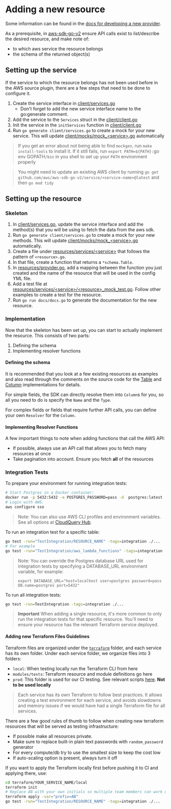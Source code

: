 # Adding a new resource

Some information can be found in the [docs for developing a new provider](https://docs.cloudquery.io/docs/developers/developing-new-provider).

As a prerequisite, in [aws-sdk-go-v2](https://pkg.go.dev/github.com/aws/aws-sdk-go-v2) ensure API calls exist to list/describe the desired resource, and make note of:

   - to which aws service the resource belongs
   - the schema of the returned object(s)

## Setting up the service

If the service to which the resource belongs has not been used before in the AWS source plugin, there are a few steps that need to be done to configure it.

1. Create the service interface in [client/services.go](../../client/services.go)
   * Don't forget to add the new service interface name to the go:generate comment.
1. Add the service to the `Services` struct in the [client/client.go](../../client/client.go)
1. Init the service in the `initServices` function in [client/client.go](../../client/client.go)
1. Run `go generate client/services.go` to create a mock for your new service. This will update [client/mocks/mock_\<service\>.go](../../client/mocks) automatically

> If you get an error about not being able to find `mockgen`, run `make install-tools` to install it. If it still fails, run `export PATH=${PATH}:`go env GOPATH`/bin` in you shell to set up your `PATH` environment properly

> You might need to update an existing AWS client by running `go get github.com/aws/aws-sdk-go-v2/service/<service-name>@latest` and then `go mod tidy`

## Setting up the resource

### Skeleton

1. In [client/services.go](../../client/services.go), update the service interface and add the method(s) that you will be using to fetch the data from the aws sdk.
1. Run `go generate client/services.go` to create a mock for your new methods. This will update [client/mocks/mock_\<service\>.go](../../client/mocks) automatically.
1. Create a file under [resources/services/\<service\>](../../resources/services.old) that follows the pattern of `<resource>.go`.
1. In that file, create a function that returns a `*schema.Table`.
1. In [resources/provider.go](../../resources/provider/provider.go), add a mapping between the function you just created and the name of the resource that will be used in the config YML file.
1. Add a test file at [resources/services/\<service\>/\<resource\>_mock_test.go](../../resources/services). Follow other examples to create a test for the resource.
1. Run `go run docs/docs.go` to generate the documentation for the new resource.

### Implementation

Now that the skeleton has been set up, you can start to actually implement the resource. This consists of two parts: 

1. Defining the schema
1. Implementing resolver functions

#### Defining the schema

It is recommended that you look at a few existing resources as examples and also read through the comments on the source code for the [Table](https://github.com/cloudquery/cq-provider-sdk/blob/main/provider/schema/table.go) and [Column](https://github.com/cloudquery/cq-provider-sdk/blob/main/provider/schema/column.go) implementations for details.

For simple fields, the SDK can directly resolve them into `Column`s for you, so all you need to do is specify the `Name` and the `Type`.

For complex fields or fields that require further API calls, you can define your own `Resolver` for the `Column`.

#### Implementing Resolver Functions

A few important things to note when adding functions that call the AWS API:

- If possible, always use an API call that allows you to fetch many resources at once
- Take pagination into account. Ensure you fetch **all** of the resources

### Integration Tests

To prepare your environment for running integration tests:
```bash
# Start Postgres in a Docker container:
docker run -p 5432:5432 -e POSTGRES_PASSWORD=pass -d  postgres:latest
# Login with AWS.
aws configure sso
```
> Note: You can also use AWS CLI profiles and environment variables.
> See all options at [CloudQuery Hub](https://hub.cloudquery.io/providers/cloudquery/aws/latest#authentication).

To run an integration test for a specific table:

```bash
go test -run="TestIntegration/RESOURCE_NAME" -tags=integration ./...
# For example
go test -run="TestIntegration/aws_lambda_functions" -tags=integration ./...
```

> Note: You can override the Postgres database URL used for integration tests by specifying a DATABASE_URL environment variable, for example:
> 
> ```
> export DATABASE_URL="host=localhost user=postgres password=pass DB.name=postgres port=5432"
> ```  

To run all integration tests:

```bash
go test -run=TestIntegration -tags=integration ./...
```

>**Important** When adding a single resource, it's more common to only run the integration tests for that specific resource. You'll need to ensure your resource has the relevant Terraform service deployed. 

#### Adding new Terraform Files Guidelines

Terraform files are organized under the [`terraform`](../../terraform/) folder, and each service has its own folder.
Under each service folder, we organize files into 3 folders:
- `local`: When testing locally run the Terraform CLI from here
- `modules/tests`: Terraform resource and module definitions go here
- `prod`: This folder is used for our CI testing. See relevant scripts [here](../../scripts/). **Not to be used locally**

>Each service has its own Terraform to follow best practices. It allows creating a test environment for each service, and avoids slowdowns and memory issues if we would have had a single Terraform file for all services.

There are a few good rules of thumb to follow when creating new terraform resources that will be served as testing infrastructure:
* If possible make all resources private.
* Make sure to replace built-in plain text passwords with `random_password` generator
* For every compute/db try to use the smallest size to keep the cost low
* If auto-scaling option is present, always turn it off

If you want to apply the Terraform locally first before pushing it to CI and applying there, use:

```bash
cd terraform/YOUR_SERVICE_NAME/local
terraform init
# Replace AB with your own initials so multiple team members can work on the same account without conflicting resources
terraform apply -var="prefix=AB"
go test -run="TestIntegration/RESOURCE_NAME" -tags=integration ./...
```
